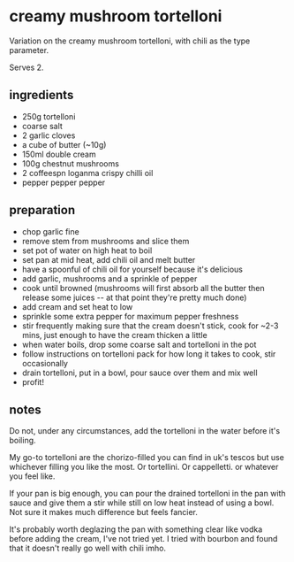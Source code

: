 # creamy mushroom tortelloni <chili>

Variation on the creamy mushroom tortelloni, with chili as the type parameter.

Serves 2.

## ingredients

- 250g tortelloni
- coarse salt
- 2 garlic cloves
- a cube of butter (~10g)
- 150ml double cream
- 100g chestnut mushrooms
- 2 coffeespn loganma crispy chilli oil
- pepper pepper pepper

## preparation

- chop garlic fine
- remove stem from mushrooms and slice them
- set pot of water on high heat to boil
- set pan at mid heat, add chili oil and melt butter
- have a spoonful of chili oil for yourself because it's delicious
- add garlic, mushrooms and a sprinkle of pepper
- cook until browned (mushrooms will first absorb all the butter then release some juices -- at that point they're pretty much done)
- add cream and set heat to low
- sprinkle some extra pepper for maximum pepper freshness
- stir frequently making sure that the cream doesn't stick, cook for ~2-3 mins, just enough to have the cream thicken a little
- when water boils, drop some coarse salt and tortelloni in the pot
- follow instructions on tortelloni pack for how long it takes to cook, stir occasionally
- drain tortelloni, put in a bowl, pour sauce over them and mix well
- profit!

## notes

Do not, under any circumstances, add the tortelloni in the water before it's boiling.

My go-to tortelloni are the chorizo-filled you can find in uk's tescos but use whichever filling you like the most. Or tortellini. Or cappelletti. or whatever you feel like.

If your pan is big enough, you can pour the drained tortelloni in the pan with sauce and give them a stir while still on low heat instead of using a bowl. Not sure it makes much difference but feels fancier.

It's probably worth deglazing the pan with something clear like vodka before adding the cream, I've not tried yet. I tried with bourbon and found that it doesn't really go well with chili imho.